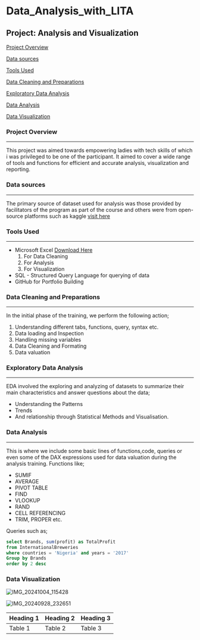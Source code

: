 # Data_Analysis_with_LITA
## Project: Analysis and Visualization

[Project Overview](#project-overview)

[Data sources](#data-sources)

[Tools Used](#tools-used)

[Data Cleaning and Preparations](#data-cleaning-and-preparations)

[Exploratory Data Analysis](#exploratory-data-analysis)

[Data Analysis](#data-analysis)

[Data Visualization](#data-visualization)

### Project Overview
---
This project was aimed towards empowering ladies with tech skills of which i was privileged to be one of the participant. It aimed to cover a wide range of tools and functions for efficient and accurate analysis, visualization and reporting. 

### Data sources 
---
The primary source of dataset used for analysis was those provided by facilitators of the program as part of the course and others were from open-source platforms such as kaggle [visit here](https://www.kaggle.com)

### Tools Used
---
- Microsoft Excel [Download Here](https://www.microsoft.com)
  1. For Data Cleaning
  2. For Analysis 
  3. For Visualization
- SQL - Structured Query Language for querying of data
- GitHub for Portfolio Building

### Data Cleaning and Preparations 
---
In the initial phase of the training, we perform the following action;

1. Understanding different tabs, functions, query, syntax etc.  
2. Data loading and Inspection
3. Handling missing variables
4. Data Cleaning and Formating
5. Data valuation 

### Exploratory Data Analysis
---
EDA involved the exploring and analyzing of datasets to summarize their main characteristics and answer questions about the data;

- Understanding the Patterns
- Trends
- And relationship through Statistical Methods and Visualisation.
  
### Data Analysis 
---
This is where we include some basic lines of functions,code, queries or even some of the DAX expressions used for data valuation during the analysis training. Functions like;
- SUMIF
- AVERAGE
- PIVOT TABLE
- FIND
- VLOOKUP
- RAND
- CELL REFERENCING 
- TRIM, PROPER  etc.
  
Queries such as; 
```SQL
select Brands, sum(profit) as TotalProfit 
from InternationalBreweries
where countries = 'Nigeria' and years = '2017'
Group by Brands
order by 2 desc
```

### Data Visualization

![IMG_20241004_115428](https://github.com/user-attachments/assets/0f321d10-bae4-460d-9022-b30d8c68bfa5)


![IMG_20240928_232651](https://github.com/user-attachments/assets/5332577a-69d9-4b6e-a5b6-c11fa2665232)

|Heading 1|Heading 2|Heading 3| 
|---------|---------|---------|
|Table 1|Table 2|Table 3|

